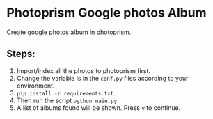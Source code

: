 # Photoprism Google photos Album
Create google photos album in photoprism.

## Steps:
1. Import/index all the photos to photoprism first.
2. Change the variable is in the `conf.py` files according to your environment.
3. `pip install -r requirements.txt`.
4. Then run the script `python main.py`.
5. A list of albums found will be shown. Press `y` to continue.

